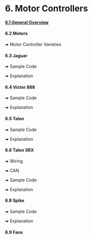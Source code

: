 # 6. Motor Controllers
#### [6.1 General Overview](general_overview.md)

#### 6.2 Motors
➠ Motor Controller Varieties

#### 6.3 Jaguar
➠ Sample Code

➠ Explanation

#### 6.4 Victor 888
➠ Sample Code

➠ Explanation

#### 6.5 Talon
➠ Sample Code

➠ Explanation

#### 6.6 Talon SRX
➠ Wiring

➠ CAN

➠ Sample Code

➠ Explanation

#### 6.8 Spike
➠ Sample Code

➠ Explanation

#### 6.9 Fans